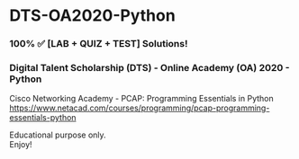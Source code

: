 # DTS-OA2020-Python
### 100% ✅ [LAB + QUIZ + TEST] Solutions!
### Digital Talent Scholarship (DTS) - Online Academy (OA) 2020 - Python

Cisco Networking Academy - PCAP: Programming Essentials in Python\
https://www.netacad.com/courses/programming/pcap-programming-essentials-python

Educational purpose only.\
Enjoy!
